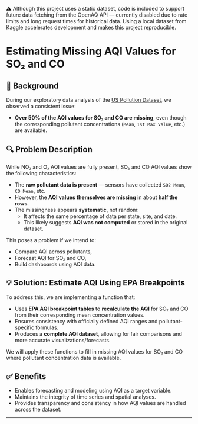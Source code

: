 ⚠️ Although this project uses a static dataset, code is included to support future data fetching from the OpenAQ API — currently disabled due to rate limits and long request times for historical data. Using a local dataset from Kaggle accelerates development and makes this project reproducible.

# Estimating Missing AQI Values for SO₂ and CO

## 📌 Background

During our exploratory data analysis of the [US Pollution Dataset](https://www.kaggle.com/datasets/sogun3/uspollution), we observed a consistent issue:

- **Over 50% of the AQI values for SO₂ and CO are missing**, even though the corresponding pollutant concentrations (`Mean`, `1st Max Value`, etc.) are available.

## 🔍 Problem Description

While NO₂ and O₃ AQI values are fully present, SO₂ and CO AQI values show the following characteristics:

- The **raw pollutant data is present** — sensors have collected `SO2 Mean`, `CO Mean`, etc.
- However, the **AQI values themselves are missing** in about **half the rows**.
- The missingness appears **systematic**, not random:
  - It affects the same percentage of data per state, site, and date.
  - This likely suggests **AQI was not computed** or stored in the original dataset.

This poses a problem if we intend to:
- Compare AQI across pollutants,
- Forecast AQI for SO₂ and CO,
- Build dashboards using AQI data.

## 💡 Solution: Estimate AQI Using EPA Breakpoints

To address this, we are implementing a function that:

- Uses **EPA AQI breakpoint tables** to **recalculate the AQI** for SO₂ and CO from their corresponding mean concentration values.
- Ensures consistency with officially defined AQI ranges and pollutant-specific formulas.
- Produces a **complete AQI dataset**, allowing for fair comparisons and more accurate visualizations/forecasts.

We will apply these functions to fill in missing AQI values for SO₂ and CO where pollutant concentration data is available.

## ✅ Benefits

- Enables forecasting and modeling using AQI as a target variable.
- Maintains the integrity of time series and spatial analyses.
- Provides transparency and consistency in how AQI values are handled across the dataset.

---